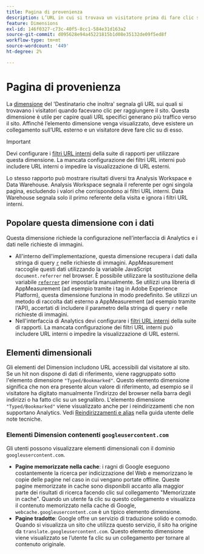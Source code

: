 ```yaml
---
title: Pagina di provenienza
description: L’URL in cui si trovava un visitatore prima di fare clic sul sito.
feature: Dimensions
exl-id: 146f0327-c73c-40f5-8cc1-584e31d163a2
source-git-commit: d095628e94a45221815b1d08e35132de09f5ed8f
workflow-type: tm+mt
source-wordcount: '449'
ht-degree: 2%

---
```


# Pagina di provenienza

La [dimensione](overview.md) del &#39;Destinatario che inoltra&#39; segnala gli URL sui quali si trovavano i visitatori quando facevano clic per raggiungere il sito. Questa dimensione è utile per capire quali URL specifici generano più traffico verso il sito. Affinché l’elemento dimensione venga visualizzato, deve esistere un collegamento sull’URL esterno e un visitatore deve fare clic su di esso.

>[!IMPORTANT]
>
>Devi configurare i [filtri URL interni](/help/admin/admin/c-manage-report-suites/c-edit-report-suites/general/internal-url-filter-admin.md) della suite di rapporti per utilizzare questa dimensione. La mancata configurazione dei filtri URL interni può includere URL interni o impedire la visualizzazione di URL esterni.

Lo stesso rapporto può mostrare risultati diversi tra Analysis Workspace e Data Warehouse. Analysis Workspace segnala il referente per ogni singola pagina, escludendo i valori che corrispondono ai filtri URL interni. Data Warehouse segnala solo il primo referente della visita e ignora i filtri URL interni.

## Popolare questa dimensione con i dati

Questa dimensione richiede la configurazione nell’interfaccia di Analytics e i dati nelle richieste di immagini.

* All&#39;interno dell&#39;implementazione, questa dimensione recupera i dati dalla stringa di query [`r`](/help/implement/validate/query-parameters.md) nelle richieste di immagini. AppMeasurement raccoglie questi dati utilizzando la variabile JavaScript `document.referrer` nel browser. È possibile utilizzare la sostituzione della variabile [`referrer`](/help/implement/vars/page-vars/referrer.md) per impostarla manualmente. Se utilizzi una libreria di AppMeasurement (ad esempio tramite i tag in Adobe Experience Platform), questa dimensione funziona in modo predefinito. Se utilizzi un metodo di raccolta dati esterno a AppMeasurement (ad esempio tramite l&#39;API), accertati di includere il parametro della stringa di query `r` nelle richieste di immagini.
* Nell&#39;interfaccia di Analytics devi configurare i [filtri URL interni](/help/admin/admin/c-manage-report-suites/c-edit-report-suites/general/internal-url-filter-admin.md) della suite di rapporti. La mancata configurazione dei filtri URL interni può includere URL interni o impedire la visualizzazione di URL esterni.

## Elementi dimensionali

Gli elementi del Dimension includono URL accessibili dal visitatore al sito. Se un hit non dispone di dati di riferimento, viene raggruppato sotto l&#39;elemento dimensione `"Typed/Bookmarked"`. Questo elemento dimensione significa che non era presente alcun valore di riferimento, ad esempio se il visitatore ha digitato manualmente l’indirizzo del browser nella barra degli indirizzi o ha fatto clic su un segnalibro. L&#39;elemento dimensione `"Typed/Bookmarked"` viene visualizzato anche per i reindirizzamenti che non supportano Analytics. Vedi [Reindirizzamenti e alias](/help/technotes/redirects.md) nella guida utente delle note tecniche.

### Elementi Dimension contenenti `googleusercontent.com`

Gli utenti possono visualizzare elementi dimensionali con il dominio `googleusercontent.com`.

* **Pagine memorizzate nella cache**: i ragni di Google eseguono costantemente la ricerca per indicizzazione del Web e memorizzano le copie delle pagine nel caso in cui vengano portate offline. Queste pagine memorizzate in cache sono disponibili accanto alla maggior parte dei risultati di ricerca facendo clic sul collegamento &quot;Memorizzate in cache&quot;. Quando un utente fa clic su questo collegamento e visualizza il contenuto memorizzato nella cache di Google, `webcache.googleusercontent.com` è un tipico elemento dimensione.
* **Pagine tradotte**: Google offre un servizio di traduzione solido e comodo. Quando si visualizza un sito che utilizza questo servizio, il sito ha origine da `translate.googleusercontent.com`. Questo elemento dimensione viene visualizzato se l’utente fa clic su un collegamento per tornare al contenuto originale.
